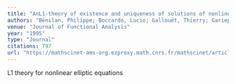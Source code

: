 ```yaml
---
title: "AnL1-theory of existence and uniqueness of solutions of nonlinear elliptic equations"
authors: "Bénilan, Philippe; Boccardo, Lucio; Gallouët, Thierry; Gariepy, Ron; Pierre, Michel; Vázquez, Juan Luis"
venue: "Journal of Functional Analysis"
year: "1995"
type: "Journal"
citations: 797
url: "https://mathscinet-ams-org.ezproxy.math.cnrs.fr/mathscinet/article?mr=1354907"
---
```


L1 theory for nonlinear elliptic equations
